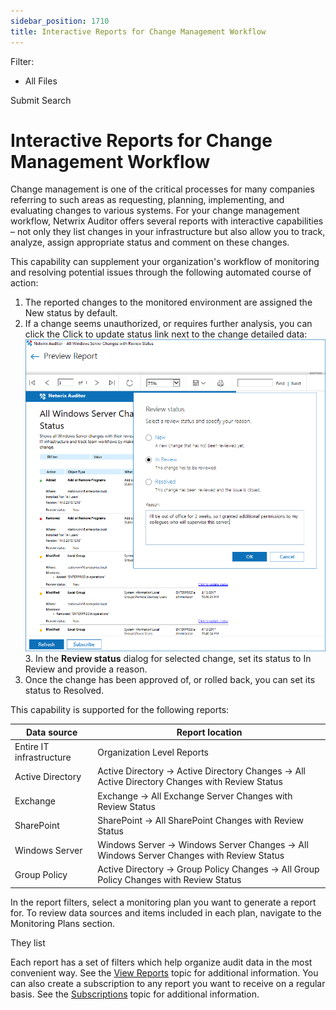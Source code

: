 ```yaml
---
sidebar_position: 1710
title: Interactive Reports for Change Management Workflow
---
```


Filter: 

* All Files

Submit Search

# Interactive Reports for Change Management Workflow

Change management is one of the critical processes for many companies referring to such areas as requesting, planning, implementing, and evaluating changes to various systems. For your change management workflow, Netwrix Auditor offers several reports with interactive capabilities – not only they list changes in your infrastructure but also allow you to track, analyze, assign appropriate status and comment on these changes.

This capability can supplement your organization's workflow of monitoring and resolving potential issues through the following automated course of action:

1. The reported changes to the monitored environment are assigned the New status by default.
2. If a change seems unauthorized, or requires further analysis, you can click the Click to update status link next to the change detailed data:
[![](../../../../../../static/images/Auditor_10.7/Content/Resources/Images/Auditor/Report/ReviewStatus_thumb_0_0.png)](../../../Resources/Images/Auditor/Report/ReviewStatus.png)3. In the **Review status** dialog for selected change, set its status to In Review and provide a reason.
4. Once the change has been approved of, or rolled back, you can set its status to Resolved.

This capability is supported for the following reports:

| Data source | Report location |
| --- | --- |
| Entire IT infrastructure | Organization Level Reports |
| Active Directory | Active Directory → Active Directory Changes → All Active Directory Changes with Review Status |
| Exchange | Exchange → All Exchange Server Changes with Review Status |
| SharePoint | SharePoint → All SharePoint Changes with Review Status |
| Windows Server | Windows Server → Windows Server Changes → All Windows Server Changes with Review Status |
| Group Policy | Active Directory → Group Policy Changes → All Group Policy Changes with Review Status |

In the report filters, select a monitoring plan you want to generate a report for. To review data sources and items included in each plan, navigate to the Monitoring Plans section.

They list

Each report has a set of filters which help organize audit data in the most convenient way. See the [View Reports](View "View Reports") topic for additional information. You can also create a subscription to any report you want to receive on a regular basis. See the [Subscriptions](../Subscriptions/Overview "Subscriptions") topic for additional information.